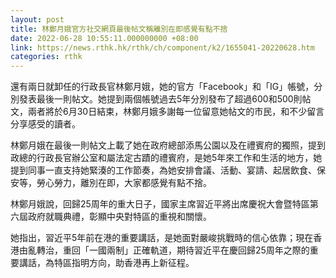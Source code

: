 ```yaml
---
layout: post
title: 林鄭月娥官方社交網頁最後帖文稱離別在即感覺有點不捨
date: 2022-06-28 10:55:11.000000000 +08:00
link: https://news.rthk.hk/rthk/ch/component/k2/1655041-20220628.htm
categories: rthk
---
```


還有兩日就卸任的行政長官林鄭月娥，她的官方「Facebook」和「IG」帳號，分別發表最後一則帖文。她提到兩個帳號過去5年分別發布了超過600和500則帖文，兩者將於6月30日結束，林鄭月娥多謝每一位留意她帖文的市民，和不少留言分享感受的讀者。

林鄭月娥在最後一則帖文上載了她在政府總部添馬公園以及在禮賓府的獨照，提到政總的行政長官辦公室和屬法定古蹟的禮賓府，是她5年來工作和生活的地方，她提到同事一直支持她緊湊的工作節奏，為她安排會議、活動、宴請、起居飲食、保安等，勞心勞力，離別在即，大家都感覺有點不捨。

林鄭月娥說，回歸25周年的重大日子，國家主席習近平將出席慶祝大會暨特區第六屆政府就職典禮，彰顯中央對特區的重視和關懷。

她指出，習近平5年前在港的重要講話，是她面對嚴峻挑戰時的信心依靠；現在香港由亂轉治，重回「一國兩制」正確軌道，期待習近平在慶回歸25周年之際的重要講話，為特區指明方向，助香港再上新征程。

